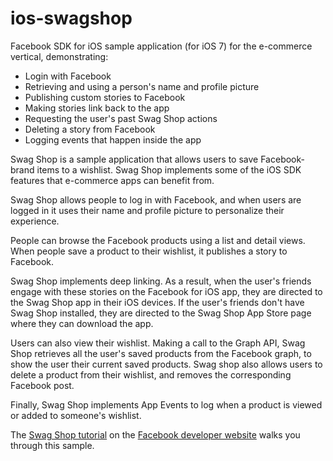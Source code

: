 ios-swagshop
============

Facebook SDK for iOS sample application (for iOS 7) for the e-commerce vertical, demonstrating:

* Login with Facebook
* Retrieving and using a person's name and profile picture
* Publishing custom stories to Facebook
* Making stories link back to the app
* Requesting the user's past Swag Shop actions
* Deleting a story from Facebook
* Logging events that happen inside the app

Swag Shop is a sample application that allows users to save Facebook-brand items to a wishlist. Swag Shop implements some of the iOS SDK features that e-commerce apps can benefit from.

Swag Shop allows people to log in with Facebook, and when users are logged in it uses their name and profile picture to personalize their experience. 

People can browse the Facebook products using a list and detail views. When people save a product to their wishlist, it publishes a story to Facebook.

Swag Shop implements deep linking. As a result, when the user's friends engage with these stories on the Facebook for iOS app, they are directed to the Swag Shop app in their iOS devices. If the user's friends don't have Swag Shop installed, they are directed to the Swag Shop App Store page where they can download the app.

Users can also view their wishlist. Making a call to the Graph API, Swag Shop retrieves all the user's saved products from the Facebook graph, to show the user their current saved products. Swag shop also allows users to delete a product from their wishlist, and removes the corresponding Facebook post.

Finally, Swag Shop implements App Events to log when a product is viewed or added to someone's wishlist.

The [Swag Shop tutorial](https://developers.facebook.com/docs/ios/swagshop/) on the [Facebook developer website](http://developers.facebook.com/) walks you through this sample.
